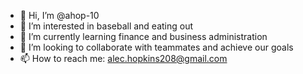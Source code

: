 - 👋 Hi, I’m @ahop-10
- 👀 I’m interested in baseball and eating out
- 🌱 I’m currently learning finance and business administration
- 💞️ I’m looking to collaborate with teammates and achieve our goals
- 📫 How to reach me: alec.hopkins208@gmail.com

<!---
ahop-10/ahop-10 is a ✨ special ✨ repository because its `README.md` (this file) appears on your GitHub profile.
You can click the Preview link to take a look at your changes.
--->
